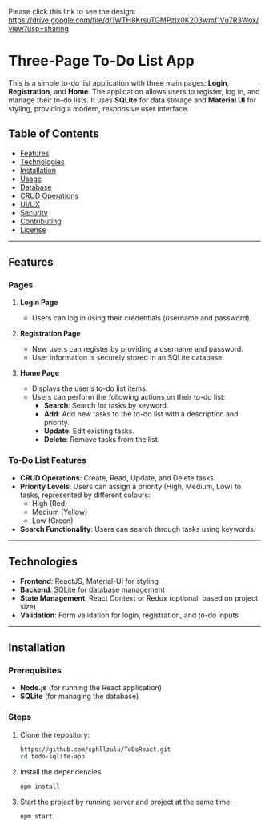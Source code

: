 Please click this link to see the design: https://drive.google.com/file/d/1WTH8KrsuTGMPzIx0K203wmf1Vu7R3Wox/view?usp=sharing

# Three-Page To-Do List App

This is a simple to-do list application with three main pages: **Login**, **Registration**, and **Home**. The application allows users to register, log in, and manage their to-do lists. It uses **SQLite** for data storage and **Material UI** for styling, providing a modern, responsive user interface.

## Table of Contents

- [Features](#features)
- [Technologies](#technologies)
- [Installation](#installation)
- [Usage](#usage)
- [Database](#database)
- [CRUD Operations](#crud-operations)
- [UI/UX](#uiux)
- [Security](#security)
- [Contributing](#contributing)
- [License](#license)

---

## Features

### Pages

1. **Login Page**
   - Users can log in using their credentials (username and password).

2. **Registration Page**
   - New users can register by providing a username and password.
   - User information is securely stored in an SQLite database.

3. **Home Page**
   - Displays the user’s to-do list items.
   - Users can perform the following actions on their to-do list:
     - **Search**: Search for tasks by keyword.
     - **Add**: Add new tasks to the to-do list with a description and priority.
     - **Update**: Edit existing tasks.
     - **Delete**: Remove tasks from the list.

### To-Do List Features

- **CRUD Operations**: Create, Read, Update, and Delete tasks.
- **Priority Levels**: Users can assign a priority (High, Medium, Low) to tasks, represented by different colours:
  - High (Red)
  - Medium (Yellow)
  - Low (Green)
- **Search Functionality**: Users can search through tasks using keywords.

---

## Technologies

- **Frontend**: ReactJS, Material-UI for styling
- **Backend**: SQLite for database management
- **State Management**: React Context or Redux (optional, based on project size)
- **Validation**: Form validation for login, registration, and to-do inputs

---

## Installation

### Prerequisites

- **Node.js** (for running the React application)
- **SQLite** (for managing the database)

### Steps

1. Clone the repository:

   ```bash
   https://github.com/sphllzulu/ToDoReact.git
   cd todo-sqlite-app

2. Install the dependencies:

   ```bash
   npm install
   
3. Start the project by running server and project at the same time:

   ```bash
   npm start
